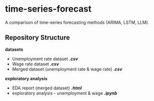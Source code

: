 # time-series-forecast
A comparison of time-series forecasting methods (ARIMA, LSTM, LLM). 

## Repository Structure
**datasets**
- Unemployment rate dataset ***.csv***
- Wage rate dataset ***.csv***
- Merged dataset (unemployment rate & wage rate) ***.csv***

**exploratory analysis**
- EDA report (merged dataset) ***.html***
- exploratory analysis - unemployment & wage ***.ipynb***


